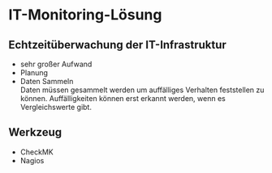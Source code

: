 # IT-Monitoring-Lösung
## Echtzeitüberwachung der IT-Infrastruktur
+ sehr großer Aufwand
+ Planung
+ Daten Sammeln  
Daten müssen gesammelt werden um auffälliges Verhalten feststellen zu können. Auffälligkeiten können erst erkannt werden, wenn es Vergleichswerte gibt. 

## Werkzeug
+ CheckMK
+ Nagios